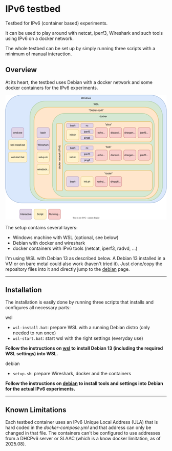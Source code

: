 # IPv6 testbed

Testbed for IPv6 (container based) experiments.

It can be used to play around with netcat, iperf3, Wireshark and such tools using IPv6 on a docker network.

The whole testbed can be set up by simply running three scripts with a minimum of manual interaction.

## Overview

At its heart, the testbed uses Debian with a docker network and some docker containers for the IPv6 experiments.

![Testbed Overview](../images/ipv6_testbed.svg "Testbed Overview")

The setup contains several layers:

* Windows machine with WSL (optional, see below)
* Debian with docker and wireshark
* docker containers with IPv6 tools (netcat, iperf3, radvd, ...)

I'm using WSL with Debian 13 as described below. A Debian 13 installed in a VM or on bare metal could also work (haven't tried it). Just clone/copy the repository files into it and directly jump to the [debian](debian) page.

---

## Installation

The installation is easily done by running three scripts that installs and configures all necessary parts:

wsl

* `wsl-install.bat`: prepare WSL with a running Debian distro (only needed to run once)
* `wsl-start.bat`: start wsl with the right settings (everyday use)

**Follow the instructions on [wsl](wsl) to install Debian 13 (including the required WSL settings) into WSL.**

debian

* `setup.sh`: prepare Wireshark, docker and the containers

**Follow the instructions on [debian](debian) to install tools and settings into Debian for the actual IPv6 experiments.**

---

## Known Limitations

Each testbed container uses an IPv6 Unique Local Address (ULA) that is hard coded in the *docker-compose.yml* and that address can only be changed in that file. The containers can't be configured to use addresses from a DHCPv6 server or SLAAC (which is a know docker limitation, as of 2025.08).
